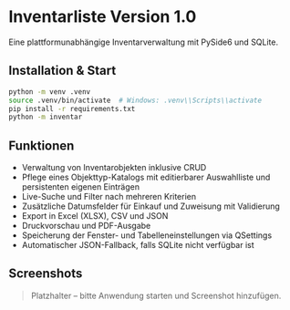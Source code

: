 # Inventarliste Version 1.0

Eine plattformunabhängige Inventarverwaltung mit PySide6 und SQLite.

## Installation & Start

```bash
python -m venv .venv
source .venv/bin/activate  # Windows: .venv\\Scripts\\activate
pip install -r requirements.txt
python -m inventar
```

## Funktionen

- Verwaltung von Inventarobjekten inklusive CRUD
- Pflege eines Objekttyp-Katalogs mit editierbarer Auswahlliste und persistenten eigenen Einträgen
- Live-Suche und Filter nach mehreren Kriterien
- Zusätzliche Datumsfelder für Einkauf und Zuweisung mit Validierung
- Export in Excel (XLSX), CSV und JSON
- Druckvorschau und PDF-Ausgabe
- Speicherung der Fenster- und Tabelleneinstellungen via QSettings
- Automatischer JSON-Fallback, falls SQLite nicht verfügbar ist

## Screenshots

> Platzhalter – bitte Anwendung starten und Screenshot hinzufügen.
